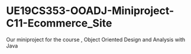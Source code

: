# UE19CS353-OOADJ-Miniproject-C11-Ecommerce_Site
Our miniproject for the course , Object Oriented Design and Analysis with Java
